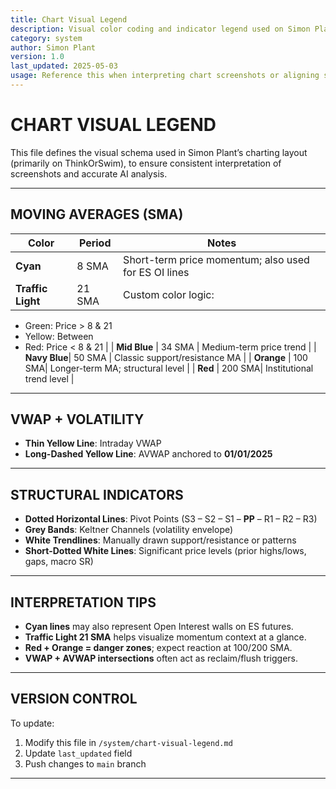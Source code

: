 ```yaml
---
title: Chart Visual Legend
description: Visual color coding and indicator legend used on Simon Plant’s trading charts
category: system
author: Simon Plant
version: 1.0
last_updated: 2025-05-03
usage: Reference this when interpreting chart screenshots or aligning system visuals
---
```


# CHART VISUAL LEGEND

This file defines the visual schema used in Simon Plant’s charting layout (primarily on ThinkOrSwim), to ensure consistent interpretation of screenshots and accurate AI analysis.

---

## MOVING AVERAGES (SMA)

| Color        | Period | Notes                                                |
|--------------|--------|------------------------------------------------------|
| **Cyan**     | 8 SMA  | Short-term price momentum; also used for ES OI lines |
| **Traffic Light** | 21 SMA | Custom color logic:  
  - Green: Price > 8 & 21  
  - Yellow: Between  
  - Red: Price < 8 & 21 |
| **Mid Blue** | 34 SMA | Medium-term price trend                              |
| **Navy Blue**| 50 SMA | Classic support/resistance MA                        |
| **Orange**   | 100 SMA| Longer-term MA; structural level                     |
| **Red**      | 200 SMA| Institutional trend level                            |

---

## VWAP + VOLATILITY

- **Thin Yellow Line**: Intraday VWAP  
- **Long-Dashed Yellow Line**: AVWAP anchored to **01/01/2025**

---

## STRUCTURAL INDICATORS

- **Dotted Horizontal Lines**: Pivot Points (S3 – S2 – S1 – **PP** – R1 – R2 – R3)  
- **Grey Bands**: Keltner Channels (volatility envelope)  
- **White Trendlines**: Manually drawn support/resistance or patterns  
- **Short-Dotted White Lines**: Significant price levels (prior highs/lows, gaps, macro SR)

---

## INTERPRETATION TIPS

- **Cyan lines** may also represent Open Interest walls on ES futures.  
- **Traffic Light 21 SMA** helps visualize momentum context at a glance.  
- **Red + Orange = danger zones**; expect reaction at 100/200 SMA.  
- **VWAP + AVWAP intersections** often act as reclaim/flush triggers.

---

## VERSION CONTROL

To update:
1. Modify this file in `/system/chart-visual-legend.md`
2. Update `last_updated` field
3. Push changes to `main` branch

---